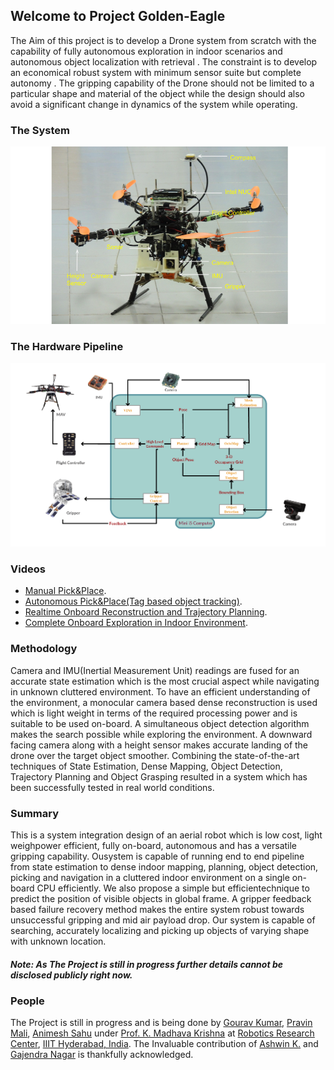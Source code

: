 ## Welcome to Project Golden-Eagle

The Aim of this project is to develop a Drone system from scratch with the
capability of fully autonomous exploration in indoor scenarios and autonomous
object localization with retrieval . The constraint is to develop an economical
robust system with minimum sensor suite but complete autonomy . The gripping
capability of the Drone should not be limited to a particular shape and material
of the object while the design should also avoid a significant change in dynamics
of the system while operating.
 
### The System

![System](latest_drone_labelled.png)

### The Hardware Pipeline

![Pipeline](system.png)

### Videos
*  [Manual Pick&Place](https://www.youtube.com/watch?v=YuA12b6oyLw).
*  [Autonomous Pick&Place(Tag based object tracking)](https://www.youtube.com/watch?v=WOCUoD3dMKc).
*  [Realtime Onboard Reconstruction and Trajectory Planning](https://www.youtube.com/watch?v=w2a-wZNqYQI).
*  [Complete Onboard Exploration in Indoor Environment](https://www.youtube.com/watch?v=pKTTRCladBQ).


### Methodology
Camera and IMU(Inertial Measurement Unit) readings are fused for an accurate state estimation which is the most crucial aspect while navigating in unknown cluttered
environment. To have an efficient understanding of the environment, a monocular camera based dense reconstruction is used which is light weight in terms of the required
processing power and is suitable to be used on-board. A simultaneous object detection algorithm makes the search possible while exploring the environment. A downward facing
camera along with a height sensor makes accurate landing of the drone over the target object smoother. Combining the state-of-the-art techniques of State Estimation, Dense
Mapping, Object Detection, Trajectory Planning and Object Grasping resulted in a system which has been successfully tested in real world conditions.

### Summary
This is a system integration design of an aerial robot which is low cost, light weighpower efficient, fully on-board, autonomous and has a versatile gripping capability. Ousystem is capable of running end to end pipeline from state estimation to dense indoor mapping, planning, object detection, picking and navigation in a cluttered indoor environment on a single on-board CPU efficiently. We also propose a simple but efficientechnique to predict the position of visible objects in global frame. A gripper feedback based failure recovery method makes the entire system robust towards unsuccessful gripping and mid air payload drop. Our system is capable of searching, accurately localizing and picking up objects of varying shape with unknown location.



##### Note: As The Project is still in progress further details cannot be disclosed publicly right now.


### People
The Project is still in progress and is being done by [Gourav Kumar](https://gourav.kumar@research.iiit.ac.in), [Pravin Mali](https://pravin.mali@research.iiit.ac.in), [Animesh Sahu](https://animesh.sahu@research.iiit.ac.in) under [Prof. K. Madhava Krishna](https://faculty.iiit.ac.in/~mkrishna/) at [Robotics Research Center](http://robotics.iiit.ac.in/), [IIIT Hyderabad, India](https://www.iiit.ac.in/). The Invaluable contribution of [Ashwin K.](https://ashwinvk94@gmail.com ) and [Gajendra Nagar](https://gajena@iitk.ac.in) is thankfully acknowledged.
